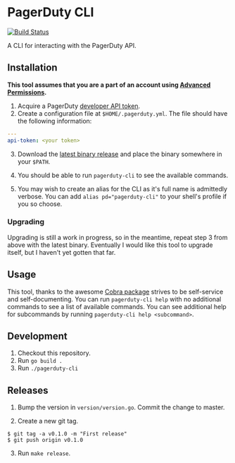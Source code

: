 # PagerDuty CLI

[![Build Status](https://travis-ci.org/jdlubrano/pagerduty-cli.svg?branch=master)](https://travis-ci.org/jdlubrano/pagerduty-cli)

A CLI for interacting with the PagerDuty API.

## Installation

**This tool assumes that you are a part of an account using
[Advanced Permissions](https://support.pagerduty.com/docs/advanced-permissions).**

1.  Acquire a PagerDuty [developer API token](https://support.pagerduty.com/docs/generating-api-keys#section-generating-a-personal-rest-api-key).
2.  Create a configuration file at `$HOME/.pagerduty.yml`.  The file should
have the following information:

```yaml
---
api-token: <your token>
```

3.  Download the [latest binary release](https://github.com/jdlubrano/pagerduty-cli/releases)
and place the binary somewhere in your `$PATH`.

4.  You should be able to run `pagerduty-cli` to see the available commands.

5.  You may wish to create an alias for the CLI as it's full name is admittedly
verbose.  You can add `alias pd="pagerduty-cli"` to your shell's profile if you
so choose.

### Upgrading

Upgrading is still a work in progress, so in the meantime, repeat step 3 from
above with the latest binary.  Eventually I would like this tool to upgrade
itself, but I haven't yet gotten that far.

## Usage

This tool, thanks to the awesome [Cobra package](https://github.com/spf13/cobra)
strives to be self-service and self-documenting.  You can run
`pagerduty-cli help` with no additional commands to see a list of available
commands.  You can see additional help for subcommands by running
`pagerduty-cli help <subcommand>`.

## Development

1.  Checkout this repository.
2.  Run `go build .`
3.  Run `./pagerduty-cli`

## Releases

1.  Bump the version in `version/version.go`.  Commit the change to master.

2.  Create a new git tag.

```
$ git tag -a v0.1.0 -m "First release"
$ git push origin v0.1.0
```

3.  Run `make release`.
